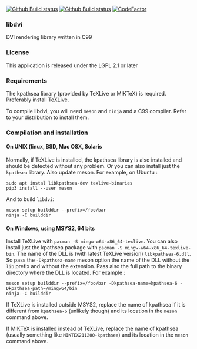 [![Github Build status](https://github.com/vtorri/libdvi/actions/workflows/ci_linux.yml/badge.svg)](https://github.com/vtorri/libdvi/actions?query=workflow%3A%22GitHub+CI%22)
[![Github Build status](https://github.com/vtorri/libdvi/actions/workflows/ci_msys2.yml/badge.svg)](https://github.com/vtorri/libdvi/actions?query=workflow%3A%22GitHub+CI%22)
[![CodeFactor](https://www.codefactor.io/repository/github/vtorri/libdvi/badge)](https://www.codefactor.io/repository/github/vtorri/libdvi)

### libdvi

DVI rendering library written in C99

### License

This application is released under the LGPL 2.1 or later

### Requirements

The kpathsea library (provided by TeXLive or MIKTeX) is required.
Preferably install TeXLive.

To compile libdvi, you will need `meson` and `ninja` and a C99 compiler.
Refer to your distribution to install them.

### Compilation and installation

#### On UNIX (linux, BSD, Mac OSX, Solaris

Normally, if TeXLive is installed, the kpathsea library is also installed
and should be detected without any problem. Or you can also install just
the `kpathsea` library. Also update meson. For example, on Ubuntu :

```
sudo apt instal libkpathsea-dev texlive-binaries
pip3 install --user meson
```

And to build `libdvi`:

```
meson setup builddir --prefix=/foo/bar
ninja -C builddir
```

#### On Windows, using MSYS2, 64 bits

Install TeXLive with `pacman -S mingw-w64-x86_64-texlive`. You can also
install just the kpathsea package with `pacman -S mingw-w64-x86_64-texlive-bin`.
The name of the DLL is (with latest TeXLive version) `libkpathsea-6.dll`.
So pass the `-Dkpathsea-name` meson option the name of the DLL without
the `lib` prefix and without the extension. Pass also the full path to
the binary directory where the DLL is located. For example :

```
meson setup builddir --prefix=/foo/bar -Dkpathsea-name=kpathsea-6 -Dkpathsea-path=/mingw64/bin
ninja -C builddir
```

If TeXLive is installed outside MSYS2, replace the name of kpathsea
if it is different from `kpathsea-6` (unlikely though) and its location
in the `meson` command above.

If MIKTeX is installed instead of TeXLive, replace the name of kpathsea
(usually something like `MIKTEX211200-kpathsea`) and its location in the
`meson` command above.
